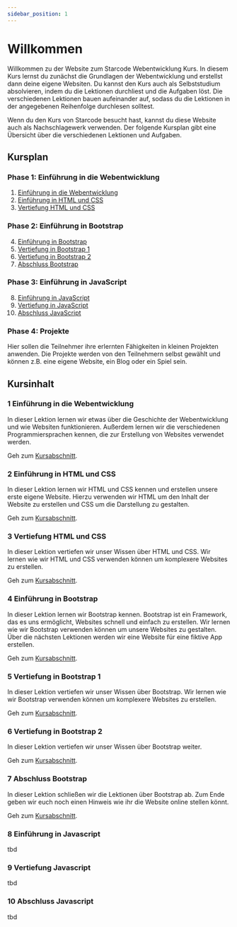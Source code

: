 ```yaml
---
sidebar_position: 1
---
```


# Willkommen

Willkommen zu der Website zum Starcode Webentwicklung Kurs. In diesem Kurs lernst du zunächst die Grundlagen der Webentwicklung und erstellst dann deine eigene Websiten. Du kannst den Kurs auch als Selbststudium absolvieren, indem du die Lektionen durchliest und die Aufgaben löst. Die verschiedenen Lektionen bauen aufeinander auf, sodass du die Lektionen in der angegebenen Reihenfolge durchlesen solltest.

Wenn du den Kurs von Starcode besucht hast, kannst du diese Website auch als Nachschlagewerk verwenden. Der folgende Kursplan gibt eine Übersicht über die verschiedenen Lektionen und Aufgaben.

## Kursplan

### Phase 1: Einführung in die Webentwicklung

1. [Einführung in die Webentwicklung ](#1-einführung-in-die-webentwicklung)
2. [Einführung in HTML und CSS](#2-einführung-in-html-und-css)
3. [Vertiefung HTML und CSS](#3-vertiefung-html-und-css)

### Phase 2: Einführung in Bootstrap

4. [Einführung in Bootstrap](#4-einführung-in-bootstrap)
5. [Vertiefung in Bootstrap 1](#5-vertiefung-in-bootstrap-1)
6. [Vertiefung in Bootstrap 2](#6-vertiefung-in-bootstrap-2)
7. [Abschluss Bootstrap](#7-abschluss-bootstrap)

### Phase 3: Einführung in JavaScript

8. [Einführung in JavaScript](#8-einführung-in-javascript)
9. [Vertiefung in JavaScript](#9-vertiefung-in-javascript)
10. [Abschluss JavaScript](#10-abschluss-javascript)

### Phase 4: Projekte

Hier sollen die Teilnehmer ihre erlernten Fähigkeiten in kleinen Projekten anwenden. Die Projekte werden von den Teilnehmern selbst gewählt und können z.B. eine eigene Website, ein Blog oder ein Spiel sein.

## Kursinhalt

### 1 Einführung in die Webentwicklung

In dieser Lektion lernen wir etwas über die Geschichte der Webentwicklung und wie Websiten funktionieren. Außerdem lernen wir die verschiedenen Programmiersprachen kennen, die zur Erstellung von Websites verwendet werden.

Geh zum [Kursabschnitt](./einführung-in-die-webentwicklung).

### 2 Einführung in HTML und CSS

In dieser Lektion lernen wir HTML und CSS kennen und erstellen unsere erste eigene Website. Hierzu verwenden wir HTML um den Inhalt der Website zu erstellen und CSS um die Darstellung zu gestalten.

Geh zum [Kursabschnitt](./einführung-in-html-und-css).

### 3 Vertiefung HTML und CSS

In dieser Lektion vertiefen wir unser Wissen über HTML und CSS. Wir lernen wie wir HTML und CSS verwenden können um komplexere Websites zu erstellen.

Geh zum [Kursabschnitt](./vertiefung-html-und-css).

### 4 Einführung in Bootstrap

In dieser Lektion lernen wir Bootstrap kennen. Bootstrap ist ein Framework, das es uns ermöglicht, Websites schnell und einfach zu erstellen. Wir lernen wie wir Bootstrap verwenden können um unsere Websites zu gestalten. Über die nächsten Lektionen werden wir eine Website für eine fiktive App erstellen.

Geh zum [Kursabschnitt](./einführung-in-bootstrap).

### 5 Vertiefung in Bootstrap 1

In dieser Lektion vertiefen wir unser Wissen über Bootstrap. Wir lernen wie wir Bootstrap verwenden können um komplexere Websites zu erstellen.

Geh zum [Kursabschnitt](./vertiefung-in-bootstrap-1).

### 6 Vertiefung in Bootstrap 2

In dieser Lektion vertiefen wir unser Wissen über Bootstrap weiter.

Geh zum [Kursabschnitt](./vertiefung-in-bootstrap-2).

### 7 Abschluss Bootstrap

In dieser Lektion schließen wir die Lektionen über Bootstrap ab. Zum Ende geben wir euch noch einen Hinweis wie ihr die Website online stellen könnt.

Geh zum [Kursabschnitt](./abschluss-bootstrap).

### 8 Einführung in Javascript

tbd

### 9 Vertiefung Javascript

tbd

### 10 Abschluss Javascript

tbd
